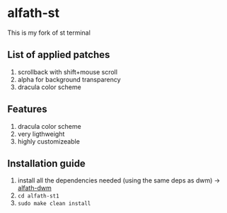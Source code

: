 # alfath-st
This is my fork of st terminal

## List of applied patches
1. scrollback with shift+mouse scroll
2. alpha for background transparency
3. dracula color scheme

## Features
1. dracula color scheme
2. very ligthweight
3. highly customizeable

## Installation guide
1. install all the dependencies needed (using the same deps as dwm) -> [alfath-dwm](https://github.com/alfathmuqoddas/alfath-dwm)
2. `cd alfath-st1`
3. `sudo make clean install`
